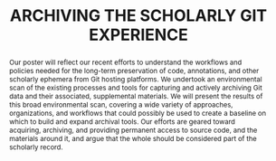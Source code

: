 ---
abstract: Our poster will reflect our recent efforts to understand the workflows and
  policies needed for the long-term preservation of code, annotations, and other scholarly
  ephemera from Git hosting platforms. We undertook an environmental scan of the existing
  processes and tools for capturing and actively archiving Git data and their associated,
  supplemental materials. We will present the results of this broad environmental
  scan, covering a wide variety of approaches, organizations, and workflows that could
  possibly be used to create a baseline on which to build and expand archival tools.
  Our efforts are geared toward acquiring, archiving, and providing permanent access
  to source code, and the materials around it, and argue that the whole should be
  considered part of the scholarly record.
creators:
- Milliken, Genevieve
- Steeves, Vicky
date: null
document_url: https://services.phaidra.univie.ac.at/api/object/o:1081757/download
grand_parent: iPRES
institutions: []
keywords: []
landing_page_url: https://phaidra.univie.ac.at/o:1081757
language: eng
layout: publication
license: CC BY 4.0 International
notes_url: null
parent: iPRES 2019
publication_type: poster
size: 158715
slides_url: null
source_name: iPRES
title: 'ARCHIVING THE SCHOLARLY GIT EXPERIENCE '
year: 2019
---